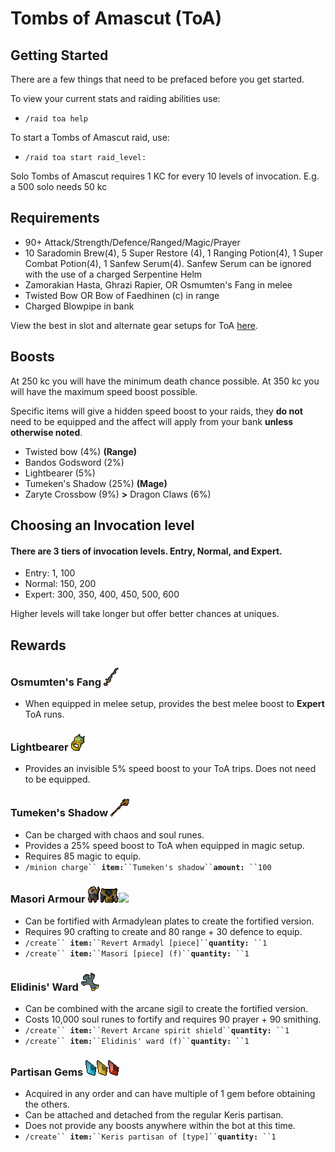 # Tombs of Amascut (ToA)

## Getting Started

There are a few things that need to be prefaced before you get started.

To view your current stats and raiding abilities use:

* `/raid toa help`

To start a Tombs of Amascut raid, use:

* `/raid toa start raid_level:`&#x20;

Solo Tombs of Amascut requires 1 KC for every 10 levels of invocation. E.g. a 500 solo needs 50 kc

## Requirements

* 90+ Attack/Strength/Defence/Ranged/Magic/Prayer
* 10 Saradomin Brew(4), 5 Super Restore (4), 1 Ranging Potion(4), 1 Super Combat Potion(4), 1 Sanfew Serum(4). Sanfew Serum can be ignored with the use of a charged Serpentine Helm
* Zamorakian Hasta, Ghrazi Rapier, OR Osmumten's Fang in melee
* Twisted Bow OR Bow of Faedhinen (c) in range
* Charged Blowpipe in bank

View the best in slot and alternate gear setups for ToA [here](toa-gear-setups.md).

## Boosts

At 250 kc you will have the minimum death chance possible. At 350 kc you will have the maximum speed boost possible.&#x20;

Specific items will give a hidden speed boost to your raids, they **do not** need to be equipped and the affect will apply from your bank **unless otherwise noted**.

* Twisted bow (4%) **(Range)**
* Bandos Godsword (2%)
* Lightbearer (5%)
* Tumeken's Shadow (25%) **(Mage)**
* Zaryte Crossbow (9%) **>** Dragon Claws (6%)

## Choosing an Invocation level

#### There are 3 tiers of invocation levels. Entry, Normal, and Expert.

* Entry: 1, 100
* Normal: 150, 200
* Expert: 300, 350, 400, 450, 500, 600

Higher levels will take longer but offer better chances at uniques.&#x20;

## Rewards

### Osmumten's Fang <img src="../../.gitbook/assets/Osmumten&#x27;s_fang.png" alt="" data-size="line">

* When equipped in melee setup, provides the best melee boost to **Expert** ToA runs.

### Lightbearer <img src="../../.gitbook/assets/Lightbearer.png" alt="" data-size="line">

* Provides an invisible 5% speed boost to your ToA trips. Does not need to be equipped.

### Tumeken's Shadow <img src="../../.gitbook/assets/Tumeken&#x27;s_shadow.png" alt="" data-size="line">&#x20;

* Can be charged with chaos and soul runes.
* Provides a 25% speed boost to ToA when equipped in magic setup.
* Requires 85 magic to equip.
* `/minion charge`` `**`item:`**` ``Tumeken's shadow`` `**`amount:`**` ``100`

### Masori Armour <img src="../../.gitbook/assets/Masori_mask_(f).png" alt="" data-size="line"><img src="../../.gitbook/assets/Masori_body_(f).png" alt="" data-size="line">![](../../.gitbook/assets/Masori\_chaps\_\(f\).png)

* Can be fortified with Armadylean plates to create the fortified version.
* Requires 90 crafting to create and 80 range + 30 defence to equip.
* `/create`` `**`item:`**` ``Revert Armadyl [piece]`` `**`quantity:`**` ``1`
* `/create`` `**`item:`**` ``Masori [piece] (f)`` `**`quantity:`**` ``1`

### Elidinis' Ward <img src="../../.gitbook/assets/Elidinis&#x27;_ward.png" alt="" data-size="line">

* Can be combined with the arcane sigil to create the fortified version.
* Costs 10,000 soul runes to fortify and requires 90 prayer + 90 smithing.
* `/create`` `**`item:`**` ``Revert Arcane spirit shield`` `**`quantity:`**` ``1`
* `/create`` `**`item:`**` ``Elidinis' ward (f)`` `**`quantity:`**` ``1`

### Partisan Gems <img src="../../.gitbook/assets/Breach_of_the_scarab.png" alt="" data-size="line"><img src="../../.gitbook/assets/Jewel_of_the_sun.png" alt="" data-size="line"><img src="../../.gitbook/assets/Eye_of_the_corruptor.png" alt="" data-size="line">&#x20;

* Acquired in any order and can have multiple of 1 gem before obtaining the others.
* Can be attached and detached from the regular Keris partisan.
* Does not provide any boosts anywhere within the bot at this time.
* `/create`` `**`item:`**` ``Keris partisan of [type]`` `**`quantity:`**` ``1`

